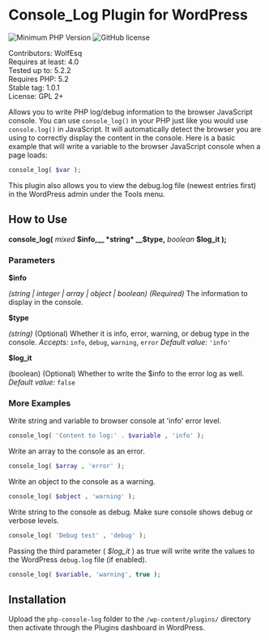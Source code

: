 # Console_Log Plugin for WordPress

![Minimum PHP Version](https://img.shields.io/badge/php-%3E%3D%205.2-8892BF.svg)
![GitHub license](https://img.shields.io/badge/license-GPL_2-blue.svg)

Contributors: WolfEsq  
Requires at least: 4.0  
Tested up to: 5.2.2  
Requires PHP: 5.2  
Stable tag: 1.0.1  
License: GPL 2+  

Allows you to write PHP log/debug information to the browser JavaScript console. You can use `console_log()` in your PHP just like you would use `console.log()` in JavaScript. It will automatically detect the browser you are using to correctly display the content in the console. Here is a basic example that will write a variable to the browser JavaScript console when a page loads:

 ```PHP
 console_log( $var );
 ```

This plugin also allows you to view the debug.log file (newest entries first) in the WordPress admin under the Tools menu.  

## How to Use

__console_log(__ *mixed* __$info,__ *string* __$type,__ *boolean* __$log_it );__

### Parameters

__$info__

*(string | integer | array | object | boolean) (Required)* The information to display in the console.

__$type__

*(string)* (Optional) Whether it is info, error, warning, or debug type in the console. 
*Accepts:* `info`, `debug`, `warning`, `error`
*Default value:* `'info'`

__$log_it__

(boolean) (Optional) Whether to write the $info to the error log as well.
*Default value:* `false`

### More Examples

Write string and variable to browser console at 'info' error level.
 ```PHP
 console_log( 'Content to log:' . $variable , 'info' );
 ```
   
 Write an array to the console as an error.
 ```PHP
 console_log( $array , 'error' );
 ```
   
 Write an object to the console as a warning. 
 ```PHP
 console_log( $object , 'warning' );
 ```
   
 Write string to the console as debug. Make sure console shows debug or verbose levels.
 ```PHP
 console_log( 'Debug test' , 'debug' );
 ```
   
 Passing the third parameter ( *$log_it* ) as true will write write the values to the WordPress `debug.log` file (if enabled).
 ```PHP
 console_log( $variable, 'warning', true );
 ```

## Installation
Upload the ```php-console-log``` folder to the ```/wp-content/plugins/``` directory then activate through the Plugins dashboard in WordPress.
